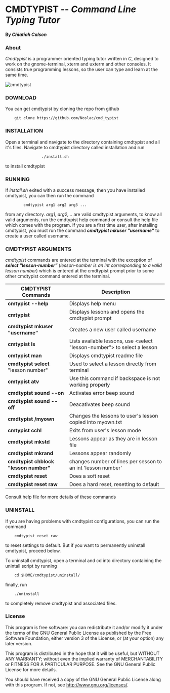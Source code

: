 # CMDTYPIST -- _Command Line Typing Tutor_

#### By _Chiatiah Calson_

### About

_Cmdtypist_ is a programmer oriented typing tutor written in _C_, 
designed to work on the gnome-terminal, xterm and uxterm and other consoles.  It 
consists true programming lessons, so the user can type and learn at the same time.

![cmdtypist](https://raw.githubusercontent.com/Noslac/cmd_typist/master/cmdtypist.gif)

### DOWNLOAD

You can get cmdtypist by cloning the repo from github
		
		git clone https://github.com/Noslac/cmd_typist

### INSTALLATION

Open a terminal and navigate to the directory containing cmdtypist and all 
it's files. Navigate to cmdtypist directory called installation and run

					./install.sh 

to install cmdtypist

### RUNNING


If _install.sh_ exited with a success message, then you have installed cmdtypist,
you can then run the command 

			cmdtypist arg1 arg2 arg3 ...

from any directory. _arg1, arg2,..._ are valid cmdtypist arguments, 
to know all valid arguments, run the cmdtypist help command or consult the help 
file which comes with the program. If you are a first time user, after installing cmdtypist, you must run the command **_cmdtypist mkuser "username"_** to create a user called username.

### CMDTYPIST ARGUMENTS

_cmdtypist_ commands are entered at the terminal with the exception of **_select "lesson-number"_** (_lesson-number is an int corresponding to a valid lesson number_) which is entered at the cmdtypist prompt prior to some other cmdtypist command entered at the terminal. 

CMDTYPIST Commands | Description
------------ | -------------
**cmtypist --help** | Displays help menu
**cmtypist**| Displays lessons and opens the cmdtypist prompt 
**cmdtypist mkuser "username"** | Creates a new user called username
**cmtypist ls** | Lists available lessons, use <select "lesson-number"> to select a lesson
**cmtypist man** | Displays cmdtypist readme file
**cmdtypist select** "lesson number" | Used to select a lesson directly from terminal 
**cmtypist atv**| Use this command if backspace is not working properly
**cmdtypist sound --on** | Activates error beep sound
**cmdtypist sound --off** | Deacativates beep sound
**cmdtypist /myown** | Changes the lessons to user's lesson copied into myown.txt
**cmtypist cchl** | Exits from user's lesson mode 
**cmdtypist mkstd** | Lessons appear as they are in lesson file 
**cmdtypist mkrand** | Lessons appear randomly
**cmdtypist chblock "lesson number"** | changes number of lines per sesson to an int 'lesson number'
**cmdtypist reset** | Does a soft reset 
**cmdtypist reset raw** | Does a hard reset, resetting to default 

Consult help file for more details of these commands


### UNINSTALL

If you are having problems with cmdtypist configurations, you can run the 
command
	
		cmdtypist reset raw

to reset settings to default. But if you want to permanently uninstall cmdtypist, 
proceed below.

To uninstall cmdtypist, open a terminal and cd into directory containing the 
unintall script by running

		cd $HOME/cmdtypist/uninstall/

finally, run

		./uninstall

to completely remove cmdtypist and associated files.


### License

This program is free software: you can redistribute it and/or modify
it under the terms of the GNU General Public License as published by
the Free Software Foundation, either version 3 of the License, or
(at your option) any later version.

This program is distributed in the hope that it will be useful,
but WITHOUT ANY WARRANTY; without even the implied warranty of
MERCHANTABILITY or FITNESS FOR A PARTICULAR PURPOSE.  See the
GNU General Public License for more details.

You should have received a copy of the GNU General Public License
along with this program.  If not, see <http://www.gnu.org/licenses/>.

